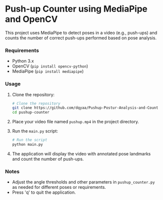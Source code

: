 # Push-up Counter using MediaPipe and OpenCV

This project uses MediaPipe to detect poses in a video (e.g., push-ups) and counts the number of correct push-ups performed based on pose analysis.

### Requirements

- Python 3.x
- OpenCV (`pip install opencv-python`)
- MediaPipe (`pip install mediapipe`)

### Usage

1. Clone the repository:
    ```sh
    # Clone the repository
    git clone https://github.com/dqyaa/Pushup-Postur-Analysis-and-Counter/tree/master.git
    cd pushup-counter
    ```

2. Place your video file named `pushup.mp4` in the project directory.

3. Run the `main.py` script:
    ```sh
    # Run the script
    python main.py
    ```

4. The application will display the video with annotated pose landmarks and count the number of push-ups.

### Notes

- Adjust the angle thresholds and other parameters in `pushup_counter.py` as needed for different poses or requirements.
- Press 'q' to quit the application.

